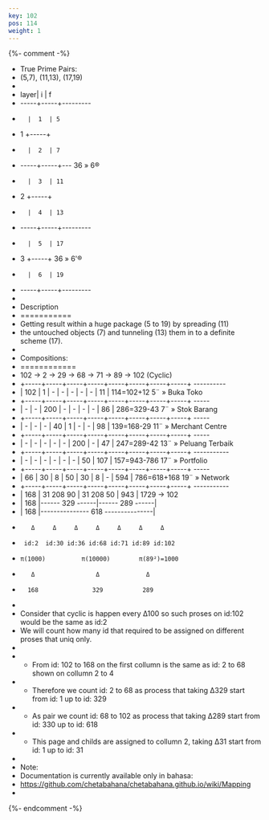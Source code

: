 ```yaml
---
key: 102
pos: 114
weight: 1
---
```

{%- comment -%}
*  True Prime Pairs:
*  (5,7), (11,13), (17,19)
*  
*  layer|  i  |   f
*  -----+-----+---------
*       |  1  | 5
*    1  +-----+
*       |  2  | 7
*  -----+-----+---    36 » 6®
*       |  3  | 11
*    2  +-----+
*       |  4  | 13
*  -----+-----+---------
*       |  5  | 17
*    3  +-----+       36 » 6'®
*       |  6  | 19
*  -----+-----+---------
*  
*  Description
*  ===========
*  Getting result within a huge package (5 to 19) by spreading (11)
*  the untouched objects (7) and tunneling (13) them in to a definite scheme (17).
*  
*  Compositions: 
*  ============
*    102 →  2  →  29 →  68 →  71 →  89 → 102 (Cyclic)
*  +-----+-----+-----+-----+-----+-----+-----+-----+                ----------
*  | 102 |  1  |  -  |   - |  -  |   - |   - |  11 | 114=102+12     5¨ » Buka Toko
*  +-----+-----+-----+-----+-----+-----+-----+-----+                -----
*  |   - |  -  | 200 |   - |  -  |   - |   - |  86 | 286=329-43     7¨ » Stok Barang
*  +-----+-----+-----+-----+-----+-----+-----+-----+                ----- 
*  |   - |  -  |  -  |  40 |  1  |   - |   - |  98 | 139=168-29     11¨ » Merchant Centre
*  +-----+-----+-----+-----+-----+-----+-----+-----+                -----
*  |   - |  -  |  -  |   - |  -  | 200 |   - |  47 | 247=289-42     13¨ » Peluang Terbaik
*  +-----+-----+-----+-----+-----+-----+-----+-----+                -----------
*  |   - |  -  |  -  |   - |  -  |   - |  50 | 107 | 157=943-786    17¨ » Portfolio
*  +-----+-----+-----+-----+-----+-----+-----+-----+                ----- 
*  |  66 |  30 |  8  |  50 |  30 |   8 |   - | 594 | 786=618+168    19¨ » Network
*  +-----+-----+-----+-----+-----+-----+-----+-----+                -----------
*  | 168 |  31   208    90 |  31   208    50 | 943 | 1729  → 102 
*  | 168 |------ 329 ------|------ 289 ------|
*  | 168 |--------------- 618 ---------------|
*        Δ     Δ     Δ     Δ     Δ     Δ     Δ
*      id:2  id:30 id:36 id:68 id:71 id:89 id:102
*     π(1000)          π(10000)        π(89²)=1000
*        Δ                 Δ             Δ
*       168               329           289
*
*  Consider that cyclic is happen every Δ100 so such proses on id:102 would be the same as id:2
*  We will count how many id that required to be assigned on different proses that uniq only.
*
*  - From id: 102 to 168 on the first collumn is the same as id: 2 to 68 shown on collumn 2 to 4
*  - Therefore we count id: 2 to 68 as process that taking Δ329 start from id: 1 up to id: 329 
*  - As pair we count id: 68 to 102 as process that taking Δ289 start from id: 330 up to id: 618 
*  - This page and childs are assigned to collumn 2, taking Δ31 start from id: 1 up to id: 31 
*
*  Note:
*  Documentation is currently available only in bahasa:
*  https://github.com/chetabahana/chetabahana.github.io/wiki/Mapping
*
{%- endcomment -%}